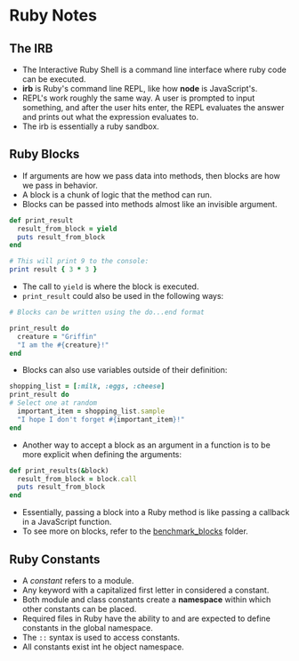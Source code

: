 # Ruby Notes

## The IRB

- The Interactive Ruby Shell is a command line interface where ruby code can be executed.
- **irb** is Ruby's command line REPL, like how **node** is JavaScript's.
- REPL's work roughly the same way. A user is prompted to input something, and after the user hits enter, the REPL evaluates the answer and prints out what the expression evaluates to.
- The irb is essentially a ruby sandbox.

## Ruby Blocks

- If arguments are how we pass data into methods, then blocks are how we pass in behavior.
- A block is a chunk of logic that the method can run.
- Blocks can be passed into methods almost like an invisible argument.
```rb
def print_result
  result_from_block = yield
  puts result_from_block
end

# This will print 9 to the console:
print result { 3 * 3 }
```
- The call to `yield` is where the block is executed.
- `print_result` could also be used in the following ways:
```rb
# Blocks can be written using the do...end format

print_result do
  creature = "Griffin"
  "I am the #{creature}!"
end
```

- Blocks can also use variables outside of their definition:
```rb
shopping_list = [:milk, :eggs, :cheese]
print_result do
# Select one at random
  important_item = shopping_list.sample
  "I hope I don't forget #{important_item}!"
end
```

- Another way to accept a block as an argument in a function is to be more explicit when defining the arguments:
```rb
def print_results(&block)
  result_from_block = block.call
  puts result_from_block
end
```

- Essentially, passing a block into a Ruby method is like passing a callback in a JavaScript function.
- To see more on blocks, refer to the [benchmark_blocks](/benchmark_blocks) folder.

## Ruby Constants

- A *constant* refers to a module.
- Any keyword with a capitalized first letter in considered a constant.
- Both module and class constants create a **namespace** within which other constants can be placed.
- Required files in Ruby have the ability to and are expected to define constants in the global namespace.
- The `::` syntax is used to access constants.
- All constants exist int he object namespace.